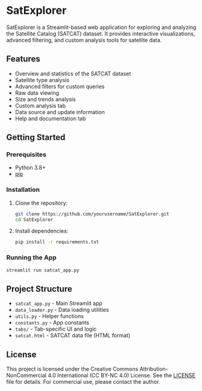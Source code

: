 # SatExplorer

SatExplorer is a Streamlit-based web application for exploring and analyzing the Satellite Catalog (SATCAT) dataset. It provides interactive visualizations, advanced filtering, and custom analysis tools for satellite data.

## Features
- Overview and statistics of the SATCAT dataset
- Satellite type analysis
- Advanced filters for custom queries
- Raw data viewing
- Size and trends analysis
- Custom analysis tab
- Data source and update information
- Help and documentation tab

## Getting Started

### Prerequisites
- Python 3.8+
- [pip](https://pip.pypa.io/en/stable/)

### Installation
1. Clone the repository:
   ```sh
   git clone https://github.com/yourusername/SatExplorer.git
   cd SatExplorer
   ```
2. Install dependencies:
   ```sh
   pip install -r requirements.txt
   ```

### Running the App
```sh
streamlit run satcat_app.py
```

## Project Structure
- `satcat_app.py` - Main Streamlit app
- `data_loader.py` - Data loading utilities
- `utils.py` - Helper functions
- `constants.py` - App constants
- `tabs/` - Tab-specific UI and logic
- `satcat.html` - SATCAT data file (HTML format)

## License
This project is licensed under the Creative Commons Attribution-NonCommercial 4.0 International (CC BY-NC 4.0) License. See the [LICENSE](LICENSE) file for details. For commercial use, please contact the author.
